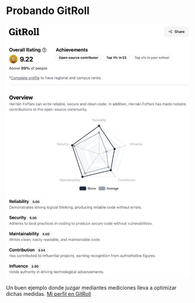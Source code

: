 # Probando GitRoll

!["Perfil GitRoll"](images/2024-06-15-gitroll.png)

Un buen ejemplo donde juzgar mediantes mediciones lleva a optimizar dichas medidas.
[Mi perfil en GitRoll](https://gitroll.io/api/badges/profiles/v1/u0jJ51OIDEMakT31yv6Sk9zWJbeD3)

